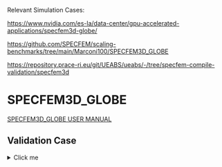 
Relevant Simulation Cases:

https://www.nvidia.com/es-la/data-center/gpu-accelerated-applications/specfem3d-globe/

https://github.com/SPECFEM/scaling-benchmarks/tree/main/Marconi100/SPECFEM3D_GLOBE

https://repository.prace-ri.eu/git/UEABS/ueabs/-/tree/specfem-compile-validation/specfem3d




# SPECFEM3D_GLOBE 

[SPECFEM3D_GLOBE USER MANUAL](https://specfem3d-globe.readthedocs.io/en/latest/)

## Validation Case 

<details>
  <summary>Click me</summary>

### Some example

- Some description about the example. The example will be used as a validation test of the installation by comparing ...

#### Leonardo 

<details>
  <summary>Click me</summary>

**Baremetal**

```shell
reframe \
    -C power-capping/configuration/leonardo.py \
    -c power-capping/applications/specfem3d_globe/specfem3d_globe.py \
    --prefix $SCRATCH/REFRAME-TEST \
    --keep-stage-files \
    --dont-restage \
    --performance-report \
    -J qos=normal \
    -J account=cin_staff \
    -p default \
    -M gcc:gcc/12.2.0 \
    -M openmpi:openmpi/4.1.6--gcc--12.2.0 \
    -M cuda:cuda/12.1 \
    -lC
```

```
 reframe     -C power-capping/configuration/leonardo.py     -c power-capping/applications/specfem3d_globe/specfem3d_globe.py     --prefix $SCRATCH/REFRAME-TEST     --keep-stage-files     --dont-restage     --performance-report     -J qos=normal     -J account=cin_staff      -p default --dry-run
```

**Container**


#### Thea 

**Baremetal**

```shell

```shell
reframe \
    -C power-capping/configuration/leonardo.py \
    -c power-capping/applications/specfem3d_globe/specfem3d_globe.py \
    --prefix $SCRATCH/REFRAME-TEST \
    --keep-stage-files \
    --dont-restage \
    --performance-report \
    -J qos=normal \
    -J account=cin_staff \
    -p default \
    -M gcc:gcc/12.3.0-gcc-11.4.1-f7guf3f \
    -M openmpi:openmpi/4.1.6-gcc-12.3.0-wftkmyd \
    -M cuda:cuda/12.3.0-gcc-12.3.0-b2avf4v \
    -lC
```